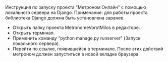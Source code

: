 Инструкция по запуску проекта "Метроном Онлайн" с помощью локального сервера на Django.
Примечание: для работы проекта библиотека Django должна быть установлена заранее.
- Открыть папку проекта MetronomeVorotMilos в редакторе.
- Открыть терминал.
- Применить команду "python manage.py runserver" (Запуск локального сервера).
- Перейти по ссылке, появившейся в терминале.
После этих действий метроном должен запуститься в новой вкладке браузера.
